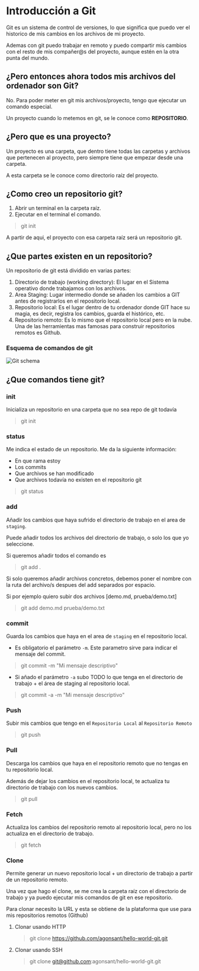 # Introducción a Git

Git es un sistema de control de versiones, lo que significa que puedo ver el historico de mis cambios en los archivos de mi proyecto.

Ademas con git puedo trabajar en remoto y puedo compartir mis cambios con el resto de mis compañer@s del proyecto, aunque estén en la otra punta del mundo.

## ¿Pero entonces ahora todos mis archivos del ordenador son Git?

No. Para poder meter en git mis archivos/proyecto, tengo que ejecutar un comando especial.

Un proyecto cuando lo metemos en git, se le conoce como **REPOSITORIO**.

## ¿Pero que es una proyecto?

Un proyecto es una carpeta, que dentro tiene todas las carpetas y archivos que pertenecen al proyecto, pero siempre tiene que empezar desde una carpeta.

A esta carpeta se le conoce como directorio raíz del proyecto.

## ¿Como creo un repositorio git?

1. Abrir un terminal en la carpeta raíz.
2. Ejecutar en el terminal el comando.

> git init

A partir de aqui, el proyecto con esa carpeta raíz será un repositorio git.

## ¿Que partes existen en un repositorio?

Un repositorio de git está dividido en varias partes:

1. Directorio de trabajo (working directory): El lugar en el Sistema operativo donde trabajamos con los archivos.
2. Area Staging: Lugar intermedio donde se añaden los cambios a GIT antes de registrarlos en el repositorio local.
3. Repositorio local: Es el lugar dentro de tu ordenador donde GIT hace su magia, es decir, registra los cambios, guarda el histórico, etc.
4. Repositorio remoto: Es lo mismo que el repositorio local pero en la nube. Una de las herramientas mas famosas para construir repositorios remotos es Github.

### Esquema de comandos de git

![Git schema](https://miro.medium.com/max/481/0*h0aOKyXxUmlS-dIK.png)

## ¿Que comandos tiene git?

### init

Inicializa un repositorio en una carpeta que no sea repo de git todavía

> git init

### status

Me indica el estado de un repositorio. Me da la siguiente información:

- En que rama estoy
- Los commits
- Que archivos se han modificado
- Que archivos todavía no existen en el repositorio git

> git status

### add

Añadir los cambios que haya sufrido el directorio de trabajo en el area de `staging`.

Puede añadir todos los archivos del directorio de trabajo, o solo los que yo seleccione.

Si queremos añadir todos el comando es

> git add .

Si solo queremos añadir archivos concretos, debemos poner el nombre con la ruta del archivo/s despues del add separados por espacio.

Si por ejemplo quiero subir dos archivos [demo.md, prueba/demo.txt]

> git add demo.md prueba/demo.txt

### commit

Guarda los cambios que haya en el area de `staging` en el repositorio local.

- Es obligatorio el parámetro `-m`. Este parametro sirve para indicar el mensaje del commit.

> git commit -m "Mi mensaje descriptivo"

- Si añado el parámetro `-a` subo TODO lo que tenga en el directorio de trabajo + el área de staging al repositorio local.

> git commit -a -m "Mi mensaje descriptivo"

### Push

Subir mis cambios que tengo en el `Repositorio Local` al `Repositorio Remoto`

> git push

### Pull

Descarga los cambios que haya en el repositorio remoto que no tengas en tu repositorio local.

Además de dejar los cambios en el repositorio local, te actualiza tu directorio de trabajo con los nuevos cambios.

> git pull

### Fetch

Actualiza los cambios del repositorio remoto al repositorio local, pero no los actualiza en el directorio de trabajo.

> git fetch

### Clone

Permite generar un nuevo repositorio local + un directorio de trabajo a partir de un repositorio remoto.

Una vez que hago el clone, se me crea la carpeta raíz con el directorio de trabajo y ya puedo ejecutar mis comandos de git en ese repositorio.

Para clonar necesito la URL y esta se obtiene de la plataforma que use para mis repositorios remotos (Github)

1. Clonar usando HTTP

    > git clone <https://github.com/agonsant/hello-world-git.git>

2. Clonar usando SSH

    > git clone git@github.com:agonsant/hello-world-git.git
